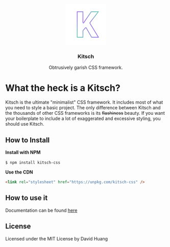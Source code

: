 <p align="center">
    <img src="kitschlogo.png" alt="Kitsch Logo">
    <h3 align="center">Kitsch</h3>
    <p align="center">Obtrusively garish CSS framework.</p>
</p>

# What the heck is a Kitsch?

Kitsch is the ultimate "minimalist" CSS framework. It includes most of what you need to style a basic project.
The only difference between Kitsch and the thousands of other CSS frameworks is its ~~flashiness~~ beauty.
If you want your boilerplate to include a lot of exaggerated and excessive styling, you should use Kitsch.

## How to Install
__Install with NPM__

`$ npm install kitsch-css`

__Use the CDN__

```html
<link rel="stylesheet" href="https://unpkg.com/kitsch-css" />
```

## How to use it
Documentation can be found [here](davdhng.github.io/kitsch)

## License
Licensed under the MIT License by David Huang
